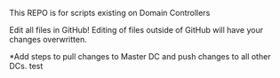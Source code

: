 This REPO is for scripts existing on Domain Controllers

Edit all files in GitHub! Editing of files outside of GitHub will have your changes overwritten.

*Add steps to pull changes to Master DC and push changes to all other DCs. test
